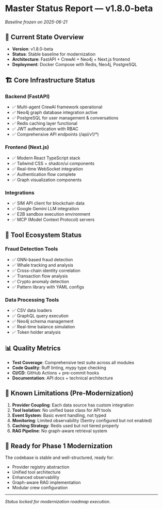 # Master Status Report — v1.8.0-beta
*Baseline frozen on 2025-06-21*

## 🎯 Current State Overview
- **Version**: v1.8.0-beta
- **Status**: Stable baseline for modernization
- **Architecture**: FastAPI + CrewAI + Neo4j + Next.js frontend
- **Deployment**: Docker Compose with Redis, Neo4j, PostgreSQL

## 🏗️ Core Infrastructure Status
### Backend (FastAPI)
- ✅ Multi-agent CrewAI framework operational
- ✅ Neo4j graph database integration active
- ✅ PostgreSQL for user management & conversations
- ✅ Redis caching layer functional
- ✅ JWT authentication with RBAC
- ✅ Comprehensive API endpoints (/api/v1/*)

### Frontend (Next.js)
- ✅ Modern React TypeScript stack
- ✅ Tailwind CSS + shadcn/ui components
- ✅ Real-time WebSocket integration
- ✅ Authentication flow complete
- ✅ Graph visualization components

### Integrations
- ✅ SIM API client for blockchain data
- ✅ Google Gemini LLM integration
- ✅ E2B sandbox execution environment
- ✅ MCP (Model Context Protocol) servers

## 🔧 Tool Ecosystem Status
### Fraud Detection Tools
- ✅ GNN-based fraud detection
- ✅ Whale tracking and analysis
- ✅ Cross-chain identity correlation
- ✅ Transaction flow analysis
- ✅ Crypto anomaly detection
- ✅ Pattern library with YAML configs

### Data Processing Tools
- ✅ CSV data loaders
- ✅ GraphQL query execution
- ✅ Neo4j schema management
- ✅ Real-time balance simulation
- ✅ Token holder analysis

## 📊 Quality Metrics
- **Test Coverage**: Comprehensive test suite across all modules
- **Code Quality**: Ruff linting, mypy type checking
- **CI/CD**: GitHub Actions + pre-commit hooks
- **Documentation**: API docs + technical architecture

## 🚧 Known Limitations (Pre-Modernization)
1. **Provider Coupling**: Each data source has custom integration
2. **Tool Isolation**: No unified base class for API tools
3. **Event System**: Basic event handling, not typed
4. **Monitoring**: Limited observability (Sentry configured but not enabled)
5. **Caching Strategy**: Redis used but not tiered properly
6. **RAG Pipeline**: No graph-aware retrieval system

## 🎯 Ready for Phase 1 Modernization
The codebase is stable and well-structured, ready for:
- Provider registry abstraction
- Unified tool architecture
- Enhanced observability
- Graph-aware RAG implementation
- Modular crew configuration

---
*Status locked for modernization roadmap execution*.
